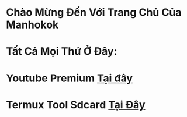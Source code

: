 # Chào Mừng Đến Với Trang Chủ Của Manhokok

# Tất Cả Mọi Thứ Ở Đây: 

# **Youtube Premium** [Tại đây](https://github.com/manhokok/ytb-premium/releases/tag/Stable19.16.39)

# **Termux Tool** Sdcard [Tại Đây](https://github.com/manhokok/ToolSdcard/)

